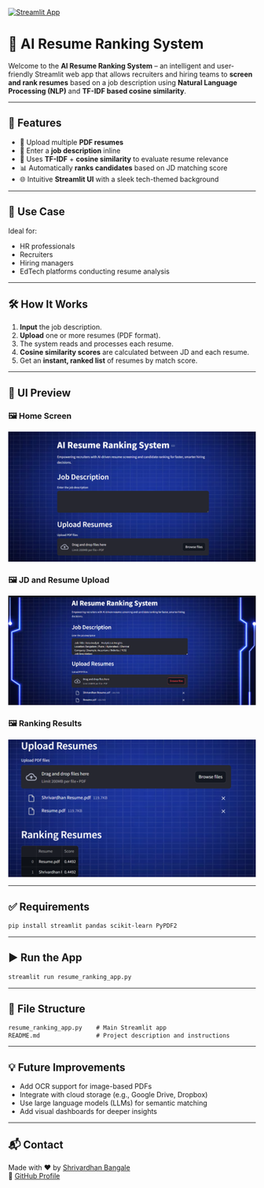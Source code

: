 [![Streamlit App](https://img.shields.io/badge/Live%20Demo-Streamlit-brightgreen?logo=streamlit)](https://ai-resume-ranking-system-plo8h4ugdykqgszrja4rd5.streamlit.app/)

# 🧠 AI Resume Ranking System

Welcome to the **AI Resume Ranking System** – an intelligent and user-friendly Streamlit web app that allows recruiters and hiring teams to **screen and rank resumes** based on a job description using **Natural Language Processing (NLP)** and **TF-IDF based cosine similarity**.

---

## 🚀 Features

- 📄 Upload multiple **PDF resumes**
- 📝 Enter a **job description** inline
- 🧠 Uses **TF-IDF** + **cosine similarity** to evaluate resume relevance
- 📊 Automatically **ranks candidates** based on JD matching score
- 🌐 Intuitive **Streamlit UI** with a sleek tech-themed background

---

## 🎯 Use Case

Ideal for:
- HR professionals
- Recruiters
- Hiring managers
- EdTech platforms conducting resume analysis

---

## 🛠️ How It Works

1. **Input** the job description.
2. **Upload** one or more resumes (PDF format).
3. The system reads and processes each resume.
4. **Cosine similarity scores** are calculated between JD and each resume.
5. Get an **instant, ranked list** of resumes by match score.

---

## 📸 UI Preview

### 🖼️ Home Screen
![Home](home_screen.png)

### 🖼️ JD and Resume Upload
![Upload](upload_section.png)

### 🖼️ Ranking Results
![Results](ranking_result.png)

---

## ✅ Requirements

```bash
pip install streamlit pandas scikit-learn PyPDF2
```

---

## ▶️ Run the App

```bash
streamlit run resume_ranking_app.py
```

---

## 📂 File Structure

```
resume_ranking_app.py    # Main Streamlit app
README.md                # Project description and instructions
```

---

## 💡 Future Improvements

- Add OCR support for image-based PDFs
- Integrate with cloud storage (e.g., Google Drive, Dropbox)
- Use large language models (LLMs) for semantic matching
- Add visual dashboards for deeper insights

---

## 📬 Contact

Made with ❤️ by [Shrivardhan Bangale](https://www.linkedin.com/in/shrivardhan-bangale-081421321/)  
🔗 [GitHub Profile](https://github.com/shrivardhanBangale16)
